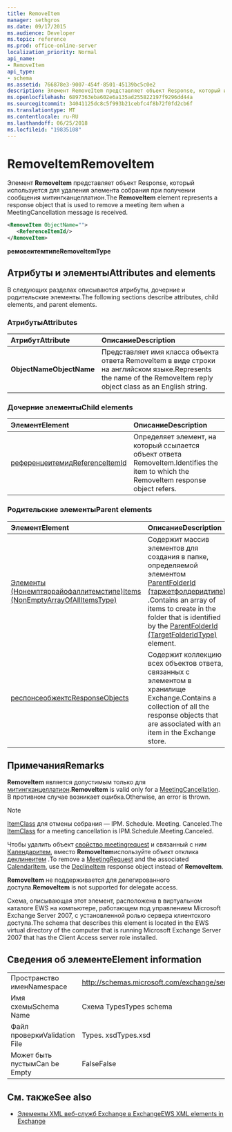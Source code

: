 ```yaml
---
title: RemoveItem
manager: sethgros
ms.date: 09/17/2015
ms.audience: Developer
ms.topic: reference
ms.prod: office-online-server
localization_priority: Normal
api_name:
- RemoveItem
api_type:
- schema
ms.assetid: 766878e3-9007-454f-8501-45139bc5c0e2
description: Элемент RemoveItem представляет объект Response, который используется для удаления элемента собрания при получении сообщения Митингканцеллатион.
ms.openlocfilehash: 6897363eba602e6a135ad255822197f9296dd44a
ms.sourcegitcommit: 34041125dc8c5f993b21cebfc4f8b72f0fd2cb6f
ms.translationtype: MT
ms.contentlocale: ru-RU
ms.lasthandoff: 06/25/2018
ms.locfileid: "19835108"
---
```

# <a name="removeitem"></a><span data-ttu-id="9b4d6-103">RemoveItem</span><span class="sxs-lookup"><span data-stu-id="9b4d6-103">RemoveItem</span></span>

<span data-ttu-id="9b4d6-104">Элемент **RemoveItem** представляет объект Response, который используется для удаления элемента собрания при получении сообщения митингканцеллатион.</span><span class="sxs-lookup"><span data-stu-id="9b4d6-104">The **RemoveItem** element represents a response object that is used to remove a meeting item when a MeetingCancellation message is received.</span></span> 
  
```xml
<RemoveItem ObjectName="">
   <ReferenceItemId/>
</RemoveItem>
```

 <span data-ttu-id="9b4d6-105">**ремовеитемтипе**</span><span class="sxs-lookup"><span data-stu-id="9b4d6-105">**RemoveItemType**</span></span>
## <a name="attributes-and-elements"></a><span data-ttu-id="9b4d6-106">Атрибуты и элементы</span><span class="sxs-lookup"><span data-stu-id="9b4d6-106">Attributes and elements</span></span>

<span data-ttu-id="9b4d6-107">В следующих разделах описываются атрибуты, дочерние и родительские элементы.</span><span class="sxs-lookup"><span data-stu-id="9b4d6-107">The following sections describe attributes, child elements, and parent elements.</span></span>
  
### <a name="attributes"></a><span data-ttu-id="9b4d6-108">Атрибуты</span><span class="sxs-lookup"><span data-stu-id="9b4d6-108">Attributes</span></span>

|<span data-ttu-id="9b4d6-109">**Атрибут**</span><span class="sxs-lookup"><span data-stu-id="9b4d6-109">**Attribute**</span></span>|<span data-ttu-id="9b4d6-110">**Описание**</span><span class="sxs-lookup"><span data-stu-id="9b4d6-110">**Description**</span></span>|
|:-----|:-----|
|<span data-ttu-id="9b4d6-111">**ObjectName**</span><span class="sxs-lookup"><span data-stu-id="9b4d6-111">**ObjectName**</span></span> <br/> |<span data-ttu-id="9b4d6-112">Представляет имя класса объекта ответа RemoveItem в виде строки на английском языке.</span><span class="sxs-lookup"><span data-stu-id="9b4d6-112">Represents the name of the RemoveItem reply object class as an English string.</span></span>  <br/> |
   
### <a name="child-elements"></a><span data-ttu-id="9b4d6-113">Дочерние элементы</span><span class="sxs-lookup"><span data-stu-id="9b4d6-113">Child elements</span></span>

|<span data-ttu-id="9b4d6-114">**Элемент**</span><span class="sxs-lookup"><span data-stu-id="9b4d6-114">**Element**</span></span>|<span data-ttu-id="9b4d6-115">**Описание**</span><span class="sxs-lookup"><span data-stu-id="9b4d6-115">**Description**</span></span>|
|:-----|:-----|
|[<span data-ttu-id="9b4d6-116">референцеитемид</span><span class="sxs-lookup"><span data-stu-id="9b4d6-116">ReferenceItemId</span></span>](referenceitemid.md) <br/> |<span data-ttu-id="9b4d6-117">Определяет элемент, на который ссылается объект ответа RemoveItem.</span><span class="sxs-lookup"><span data-stu-id="9b4d6-117">Identifies the item to which the RemoveItem response object refers.</span></span>  <br/> |
   
### <a name="parent-elements"></a><span data-ttu-id="9b4d6-118">Родительские элементы</span><span class="sxs-lookup"><span data-stu-id="9b4d6-118">Parent elements</span></span>

|<span data-ttu-id="9b4d6-119">**Элемент**</span><span class="sxs-lookup"><span data-stu-id="9b4d6-119">**Element**</span></span>|<span data-ttu-id="9b4d6-120">**Описание**</span><span class="sxs-lookup"><span data-stu-id="9b4d6-120">**Description**</span></span>|
|:-----|:-----|
|[<span data-ttu-id="9b4d6-121">Элементы (Нонемптяррайофаллитемстипе)</span><span class="sxs-lookup"><span data-stu-id="9b4d6-121">Items (NonEmptyArrayOfAllItemsType)</span></span>](items-nonemptyarrayofallitemstype.md) <br/> |<span data-ttu-id="9b4d6-122">Содержит массив элементов для создания в папке, определяемой элементом [ParentFolderId (таржетфолдеридтипе)](parentfolderid-targetfolderidtype.md) .</span><span class="sxs-lookup"><span data-stu-id="9b4d6-122">Contains an array of items to create in the folder that is identified by the [ParentFolderId (TargetFolderIdType)](parentfolderid-targetfolderidtype.md) element.</span></span>  <br/> |
|[<span data-ttu-id="9b4d6-123">респонсеобжектс</span><span class="sxs-lookup"><span data-stu-id="9b4d6-123">ResponseObjects</span></span>](responseobjects.md) <br/> |<span data-ttu-id="9b4d6-124">Содержит коллекцию всех объектов ответа, связанных с элементом в хранилище Exchange.</span><span class="sxs-lookup"><span data-stu-id="9b4d6-124">Contains a collection of all the response objects that are associated with an item in the Exchange store.</span></span>  <br/> |
   
## <a name="remarks"></a><span data-ttu-id="9b4d6-125">Примечания</span><span class="sxs-lookup"><span data-stu-id="9b4d6-125">Remarks</span></span>

 <span data-ttu-id="9b4d6-126">**RemoveItem** является допустимым только для [митингканцеллатион](meetingcancellation.md).</span><span class="sxs-lookup"><span data-stu-id="9b4d6-126">**RemoveItem** is valid only for a [MeetingCancellation](meetingcancellation.md).</span></span> <span data-ttu-id="9b4d6-127">В противном случае возникает ошибка.</span><span class="sxs-lookup"><span data-stu-id="9b4d6-127">Otherwise, an error is thrown.</span></span>
  
> [!NOTE]
> <span data-ttu-id="9b4d6-128">[ItemClass](itemclass.md) для отмены собрания — IPM. Schedule. Meeting. Canceled.</span><span class="sxs-lookup"><span data-stu-id="9b4d6-128">The [ItemClass](itemclass.md) for a meeting cancellation is IPM.Schedule.Meeting.Canceled.</span></span> 
  
<span data-ttu-id="9b4d6-129">Чтобы удалить объект [свойство meetingrequest](meetingrequest.md) и связанный с ним [Календаритем](calendaritem.md), вместо **RemoveItem**используйте объект отклика [деклинеитем](declineitem.md) .</span><span class="sxs-lookup"><span data-stu-id="9b4d6-129">To remove a [MeetingRequest](meetingrequest.md) and the associated [CalendarItem](calendaritem.md), use the [DeclineItem](declineitem.md) response object instead of **RemoveItem**.</span></span>
  
 <span data-ttu-id="9b4d6-130">**RemoveItem** не поддерживается для делегированного доступа.</span><span class="sxs-lookup"><span data-stu-id="9b4d6-130">**RemoveItem** is not supported for delegate access.</span></span> 
  
<span data-ttu-id="9b4d6-131">Схема, описывающая этот элемент, расположена в виртуальном каталоге EWS на компьютере, работающем под управлением Microsoft Exchange Server 2007, с установленной ролью сервера клиентского доступа.</span><span class="sxs-lookup"><span data-stu-id="9b4d6-131">The schema that describes this element is located in the EWS virtual directory of the computer that is running Microsoft Exchange Server 2007 that has the Client Access server role installed.</span></span>
  
## <a name="element-information"></a><span data-ttu-id="9b4d6-132">Сведения об элементе</span><span class="sxs-lookup"><span data-stu-id="9b4d6-132">Element information</span></span>

|||
|:-----|:-----|
|<span data-ttu-id="9b4d6-133">Пространство имен</span><span class="sxs-lookup"><span data-stu-id="9b4d6-133">Namespace</span></span>  <br/> |http://schemas.microsoft.com/exchange/services/2006/types  <br/> |
|<span data-ttu-id="9b4d6-134">Имя схемы</span><span class="sxs-lookup"><span data-stu-id="9b4d6-134">Schema Name</span></span>  <br/> |<span data-ttu-id="9b4d6-135">Схема Types</span><span class="sxs-lookup"><span data-stu-id="9b4d6-135">Types schema</span></span>  <br/> |
|<span data-ttu-id="9b4d6-136">Файл проверки</span><span class="sxs-lookup"><span data-stu-id="9b4d6-136">Validation File</span></span>  <br/> |<span data-ttu-id="9b4d6-137">Types. xsd</span><span class="sxs-lookup"><span data-stu-id="9b4d6-137">Types.xsd</span></span>  <br/> |
|<span data-ttu-id="9b4d6-138">Может быть пустым</span><span class="sxs-lookup"><span data-stu-id="9b4d6-138">Can be Empty</span></span>  <br/> |<span data-ttu-id="9b4d6-139">False</span><span class="sxs-lookup"><span data-stu-id="9b4d6-139">False</span></span>  <br/> |
   
## <a name="see-also"></a><span data-ttu-id="9b4d6-140">См. также</span><span class="sxs-lookup"><span data-stu-id="9b4d6-140">See also</span></span>



- [<span data-ttu-id="9b4d6-141">Элементы XML веб-служб Exchange в Exchange</span><span class="sxs-lookup"><span data-stu-id="9b4d6-141">EWS XML elements in Exchange</span></span>](ews-xml-elements-in-exchange.md)

